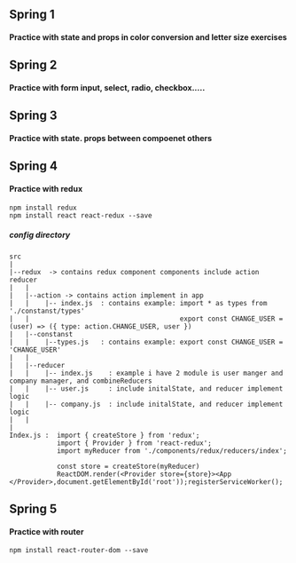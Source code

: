 ## Spring 1
#### Practice with state and props in color conversion and letter size exercises

## Spring 2
#### Practice with form input, select, radio, checkbox.....

## Spring 3
#### Practice with state. props between compoenet others

## Spring 4
#### Practice with redux
```
npm install redux
npm install react react-redux --save
```

##### config directory
```
src
|
|--redux  -> contains redux component components include action reducer
|   |
|   |--action -> contains action implement in app
|   |    |-- index.js  : contains example: import * as types from './constanst/types'
|   |                                      export const CHANGE_USER = (user) => ({ type: action.CHANGE_USER, user })
|   |--constanst
|   |    |--types.js   : contains example: export const CHANGE_USER = 'CHANGE_USER'
|   |
|   |--reducer
|   |    |-- index.js    : example i have 2 module is user manger and company manager, and combineReducers
|   |    |-- user.js     : include initalState, and reducer implement logic
|   |    |-- company.js  : include initalState, and reducer implement logic
|   |
|   
Index.js :  import { createStore } from 'redux';
            import { Provider } from 'react-redux';
            import myReducer from './components/redux/reducers/index'; 
            
            const store = createStore(myReducer)
            ReactDOM.render(<Provider store={store}><App </Provider>,document.getElementById('root'));registerServiceWorker();
```

## Spring 5
#### Practice with router
```
npm install react-router-dom --save
```
